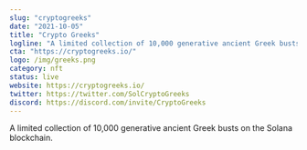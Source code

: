 ```yaml
---
slug: "cryptogreeks"
date: "2021-10-05"
title: "Crypto Greeks"
logline: "A limited collection of 10,000 generative ancient Greek busts on the Solana blockchain."
cta: "https://cryptogreeks.io/"
logo: /img/greeks.png
category: nft
status: live
website: https://cryptogreeks.io/
twitter: https://twitter.com/SolCryptoGreeks
discord: https://discord.com/invite/CryptoGreeks
---
```


A limited collection of 10,000 generative ancient Greek busts on the Solana blockchain.
